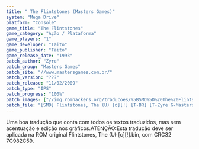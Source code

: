 ```yaml
---
title: " The Flintstones (Masters Games)"
system: "Mega Drive"
platform: "Console"
game_title: "The Flintstones"
game_category: "Ação / Plataforma"
game_players: "1"
game_developer: "Taito"
game_publisher: "Taito"
game_release_date: "1993"
patch_author: "Zyre"
patch_group: "Masters Games"
patch_site: "//www.mastersgames.com.br/"
patch_version: "???"
patch_release: "11/02/2009"
patch_type: "IPS"
patch_progress: "100%"
patch_images: ["//img.romhackers.org/traducoes/%5BSMD%5D%20The%20Flintstones%20-%20Masters%20Games%20-%201.png","//img.romhackers.org/traducoes/%5BSMD%5D%20The%20Flintstones%20-%20Masters%20Games%20-%202.png","//img.romhackers.org/traducoes/%5BSMD%5D%20The%20Flintstones%20-%20Masters%20Games%20-%203.png"]
patch_file: "[SMD] Flintstones, The (U) [c][!] [T-BR] [T-Zyre G-Masters Games] [P-100% A-2009].zip"
---
```

Uma boa tradução que conta com todos os textos traduzidos, mas sem acentuação e edição nos gráficos.ATENÇÃO:Esta tradução deve ser aplicada na ROM original Flintstones, The (U) [c][!].bin, com CRC32 7C982C59.